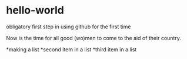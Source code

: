 # hello-world
obligatory first step in using github for the first time

Now is the time for all good (wo)men to come to the aid of their country.

*making a list
*second item in a list
*third item in a list
